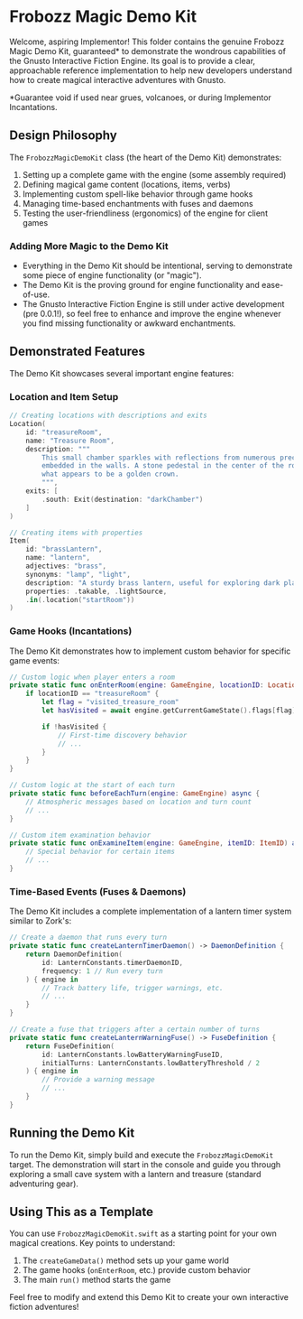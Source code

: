 # Frobozz Magic Demo Kit

Welcome, aspiring Implementor! This folder contains the genuine Frobozz Magic Demo Kit, guaranteed\* to demonstrate the wondrous capabilities of the Gnusto Interactive Fiction Engine. Its goal is to provide a clear, approachable reference implementation to help new developers understand how to create magical interactive adventures with Gnusto.

\*Guarantee void if used near grues, volcanoes, or during Implementor Incantations.

## Design Philosophy

The `FrobozzMagicDemoKit` class (the heart of the Demo Kit) demonstrates:

1. Setting up a complete game with the engine (some assembly required)
2. Defining magical game content (locations, items, verbs)
3. Implementing custom spell-like behavior through game hooks
4. Managing time-based enchantments with fuses and daemons
5. Testing the user-friendliness (ergonomics) of the engine for client games

### Adding More Magic to the Demo Kit

- Everything in the Demo Kit should be intentional, serving to demonstrate some piece of engine functionality (or "magic").
- The Demo Kit is the proving ground for engine functionality and ease-of-use.
- The Gnusto Interactive Fiction Engine is still under active development (pre 0.0.1!), so feel free to enhance and improve the engine whenever you find missing functionality or awkward enchantments.

## Demonstrated Features

The Demo Kit showcases several important engine features:

### Location and Item Setup

```swift
// Creating locations with descriptions and exits
Location(
    id: "treasureRoom",
    name: "Treasure Room",
    description: """
        This small chamber sparkles with reflections from numerous precious gems \
        embedded in the walls. A stone pedestal in the center of the room holds \
        what appears to be a golden crown.
        """,
    exits: [
        .south: Exit(destination: "darkChamber")
    ]
)

// Creating items with properties
Item(
    id: "brassLantern",
    name: "lantern",
    adjectives: "brass",
    synonyms: "lamp", "light",
    description: "A sturdy brass lantern, useful for exploring dark places.",
    properties: .takable, .lightSource,
    .in(.location("startRoom"))
)
```

### Game Hooks (Incantations)

The Demo Kit demonstrates how to implement custom behavior for specific game events:

```swift
// Custom logic when player enters a room
private static func onEnterRoom(engine: GameEngine, locationID: LocationID) async {
    if locationID == "treasureRoom" {
        let flag = "visited_treasure_room"
        let hasVisited = await engine.getCurrentGameState().flags[flag] ?? false

        if !hasVisited {
            // First-time discovery behavior
            // ...
        }
    }
}

// Custom logic at the start of each turn
private static func beforeEachTurn(engine: GameEngine) async {
    // Atmospheric messages based on location and turn count
    // ...
}

// Custom item examination behavior
private static func onExamineItem(engine: GameEngine, itemID: ItemID) async -> Bool {
    // Special behavior for certain items
    // ...
}
```

### Time-Based Events (Fuses & Daemons)

The Demo Kit includes a complete implementation of a lantern timer system similar to Zork's:

```swift
// Create a daemon that runs every turn
private static func createLanternTimerDaemon() -> DaemonDefinition {
    return DaemonDefinition(
        id: LanternConstants.timerDaemonID,
        frequency: 1 // Run every turn
    ) { engine in
        // Track battery life, trigger warnings, etc.
        // ...
    }
}

// Create a fuse that triggers after a certain number of turns
private static func createLanternWarningFuse() -> FuseDefinition {
    return FuseDefinition(
        id: LanternConstants.lowBatteryWarningFuseID,
        initialTurns: LanternConstants.lowBatteryThreshold / 2
    ) { engine in
        // Provide a warning message
        // ...
    }
}
```

## Running the Demo Kit

To run the Demo Kit, simply build and execute the `FrobozzMagicDemoKit` target. The demonstration will start in the console and guide you through exploring a small cave system with a lantern and treasure (standard adventuring gear).

## Using This as a Template

You can use `FrobozzMagicDemoKit.swift` as a starting point for your own magical creations. Key points to understand:

1. The `createGameData()` method sets up your game world
2. The game hooks (`onEnterRoom`, etc.) provide custom behavior
3. The main `run()` method starts the game

Feel free to modify and extend this Demo Kit to create your own interactive fiction adventures!
